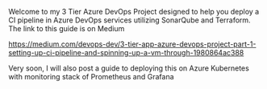 Welcome to my 3 Tier Azure DevOps Project designed to help you deploy a CI pipeline in Azure DevOps services utilizing SonarQube and Terraform. The link to this guide is on Medium

https://medium.com/devops-dev/3-tier-app-azure-devops-project-part-1-setting-up-ci-pipeline-and-spinning-up-a-vm-through-1980864ac388

Very soon, I will also post a guide to deploying this on Azure Kubernetes with monitoring stack of Prometheus and Grafana
